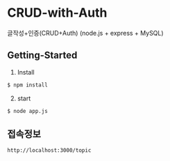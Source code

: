 # CRUD-with-Auth
글작성+인증(CRUD+Auth) (node.js + express + MySQL)

## Getting-Started
1. Install

  ```js
  $ npm install
  ```

2. start

  ```text
  $ node app.js
  ```
  
  ## 접속정보
  ```
  http://localhost:3000/topic
  ```